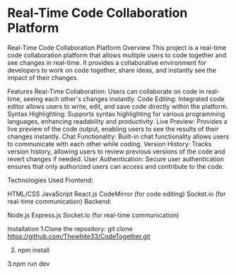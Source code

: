 # Real-Time Code Collaboration Platform


Real-Time Code Collaboration Platform
Overview
This project is a real-time code collaboration platform that allows multiple users to code together and see changes in real-time. It provides a collaborative environment for developers to work on code together, share ideas, and instantly see the impact of their changes.

Features
Real-Time Collaboration: Users can collaborate on code in real-time, seeing each other's changes instantly.
Code Editing: Integrated code editor allows users to write, edit, and save code directly within the platform.
Syntax Highlighting: Supports syntax highlighting for various programming languages, enhancing readability and productivity.
Live Preview: Provides a live preview of the code output, enabling users to see the results of their changes instantly.
Chat Functionality: Built-in chat functionality allows users to communicate with each other while coding.
Version History: Tracks version history, allowing users to review previous versions of the code and revert changes if needed.
User Authentication: Secure user authentication ensures that only authorized users can access and contribute to the code.


Technologies Used
Frontend:

HTML/CSS
JavaScript
React.js
CodeMirror (for code editing)
Socket.io (for real-time communication)
Backend:

Node.js
Express.js
Socket.io (for real-time communication)


Installation
1.Clone the repository:
git clone https://github.com/Thewhite33/CodeTogether.git

2. npm install

3.npm run dev

